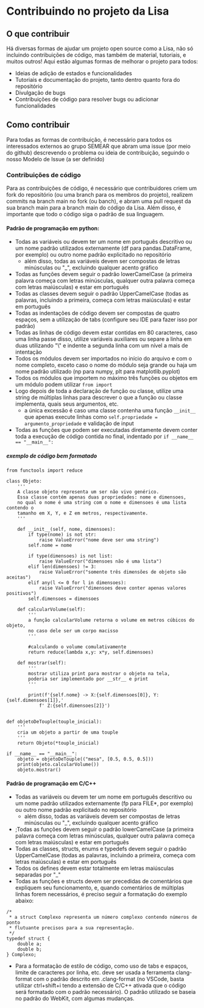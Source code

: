 # Contribuindo no projeto da Lisa
## O que contribuir
Há diversas formas de ajudar um projeto open source como a Lisa, não só incluindo contribuições de código, mas também de material, tutoriais, e muitos outros! Aqui estão algumas formas de melhorar o projeto para todos:
* Ideias de adição de estados e funcionalidades
* Tutoriais e documentação do projeto, tanto dentro quanto fora do repositório
* Divulgação de bugs
* Contribuições de código para resolver bugs ou adicionar funcionalidades

## Como contribuir
Para todas as formas de contribuição, é necessário para todos os interessados externos ao grupo SEMEAR que abram uma issue (por meio do github) descrevendo o problema ou ideia de contribuição, seguindo o nosso Modelo de Issue (a ser definido)

### Contribuições de código
Para as contribuições de código, é necessário que contribuidores criem um fork do repositório (ou uma branch para os membros do projeto), realizem commits na branch main no fork (ou banch), e abram uma pull request da sua branch main para a branch main do código da Lisa. Além disso, é importante que todo o código siga o padrão de sua linguagem.

#### Padrão de programação em python:
* Todas as variáveis ou devem ter um nome em português descritivo ou um nome padrão utilizados externamente (df para pandas.DataFrame, por exemplo) ou outro nome padrão explicitado no repositório
    * além disso, todas as variáveis devem ser compostas de letras minúsculas ou "\_", excluindo qualquer acento gráfico
* Todas as funções devem seguir o padrão lowerCamelCase (a primeira palavra começa com letras minúsculas, qualquer outra palavra começa com letras maiúsculas) e estar em português
* Todas as classes devem seguir o padrão UpperCamelCase (todas as palavras, incluindo a primeira, começa com letras maiúsculas) e estar em português
* Todas as indentações de código devem ser compostas de quatro espaços, sem a utilização de tabs (configure seu IDE para fazer isso por padrão)
* Todas as linhas de código devem estar contidas em 80 caracteres, caso uma linha passe disso, utilize variáveis auxiliares ou separe a linha em duas utilizando "\\" e indente a segunda linha com um nível a mais de intentação
* Todos os módulos devem ser importados no início do arquivo e com o nome completo, exceto caso o nome do módulo seja grande ou haja um nome padrão utilizado (np para numpy, plt para matplotlib.pyplot)
* Todos os módulos que importem no máximo três funções ou objetos em um módulo podem utilizar `from import`
* Logo depois de toda a declaração de função ou classe, utilize uma string de múltiplas linhas para descrever o que a função ou classe implementa, quais seus argumentos, etc.
    * a única excessão é caso uma classe contenha uma função `__init__` que apenas execute linhas como `self.propriedade = argumento_propriedade` e validação de input
* Todas as funções que podem ser executadas diretamente devem conter toda a execução de código contida no final, indentado por `if __name__ == "__main__":`
##### exemplo de código bem formatado
```
from functools import reduce

class Objeto:
    '''
    A classe objeto representa um ser não vivo genérico.
    Essa classe contém apenas duas propriedades: nome e dimensoes,
    no qual o nome é uma string com o nome e dimensoes é uma lista contendo o
    tamanho em X, Y, e Z em metros, respectivamente.
    '''

    def __init__(self, nome, dimensoes):
        if type(nome) is not str:
            raise ValueError("nome deve ser uma string")
        self.nome = nome

        if type(dimensoes) is not list:
            raise ValueError("dimensoes não é uma lista")
        elif len(dimensoes) != 3:
            raise ValueError("somente três dimensões de objeto são aceitas")
        elif any(l <= 0 for l in dimensoes):
            raise ValueError("dimensoes deve conter apenas valores positivos")
        self.dimensoes = dimensoes

    def calcularVolume(self):
        '''
        a função calcularVolume retorna o volume em metros cúbicos do objeto,
        no caso dele ser um corpo macisso
        '''

        #calculando o volume comulativamente
        return reduce(lambda x,y: x*y, self.dimensoes)

    def mostrar(self):
        '''
        mostrar utiliza print para mostrar o objeto na tela,
        poderia ser implementado por __str__ e print
        '''

        print(f'{self.nome} -> X:{self.dimensoes[0]}, Y:{self.dimensoes[1]},'
            f' Z:{self.dimensoes[2]}')


def objetoDeTouple(touple_inicial):
    '''
    cria um objeto a partir de uma touple
    '''
    return Objeto(*touple_inicial)

if __name__ == "__main__":
    objeto = objetoDeTouple(("mesa", [0.5, 0.5, 0.5]))
    print(objeto.calcularVolume())
    objeto.mostrar()
```

#### Padrão de programação em C/C++
* Todas as variáveis ou devem ter um nome em português descritivo ou um nome padrão utilizados externamente (fp para FILE\*, por exemplo) ou outro nome padrão explicitado no repositório
    * além disso, todas as variáveis devem ser compostas de letras minúsculas ou "\_", excluindo qualquer acento gráfico
* ;Todas as funções devem seguir o padrão lowerCamelCase (a primeira palavra começa com letras minúsculas, qualquer outra palavra começa com letras maiúsculas) e estar em português
* Todas as classes, structs, enums e typedefs devem seguir o padrão UpperCamelCase (todas as palavras, incluindo a primeira, começa com letras maiúsculas) e estar em português
* Todos os defines devem estar totalmente em letras maiúsculas separadas por "\_"
* Todas as funções e structs devem ser precedidas de comentários que expliquem seu funcionamento, e, quando comentários de múltiplas linhas forem necessários, é preciso seguir a formatação do exemplo abaixo:
```
/*
 * a struct Complexo representa um número complexo contendo números de ponto
 * flutuante precisos para a sua representação.
 */
typedef struct {
    double a;
    double b;
} Complexo;
```
* Para a formatação de estilo de código, como uso de tabs e espaços, limite de caracteres por linha, etc. deve ser usada a ferramenta clang-format com o padrão descrito em .clang-format (no VSCode, basta utilizar ctrl+shift+i tendo a extensão de C/C++ ativada que o código será formatado com o padrão necessário). O padrão utilizado se baseia no padrão do WebKit, com algumas mudanças.
